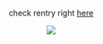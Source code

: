 <div align="center">

check rentry right [here](https://rentry.co/needyourblood)




<img src="https://files.catbox.moe/ka4cc3.png"/>
